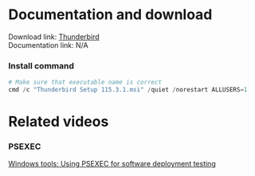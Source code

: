 # Documentation and download
Download link: [Thunderbird](https://www.thunderbird.net/en-US/thunderbird/all/#E) <br />
Documentation link: N/A

### Install command
```powershell
# Make sure that executable name is correct
cmd /c "Thunderbird Setup 115.3.1.msi" /quiet /norestart ALLUSERS=1
```

# Related videos
###  PSEXEC
[Windows tools: Using PSEXEC for software deployment testing](https://youtu.be/9ywdTna_TLc) <br />
